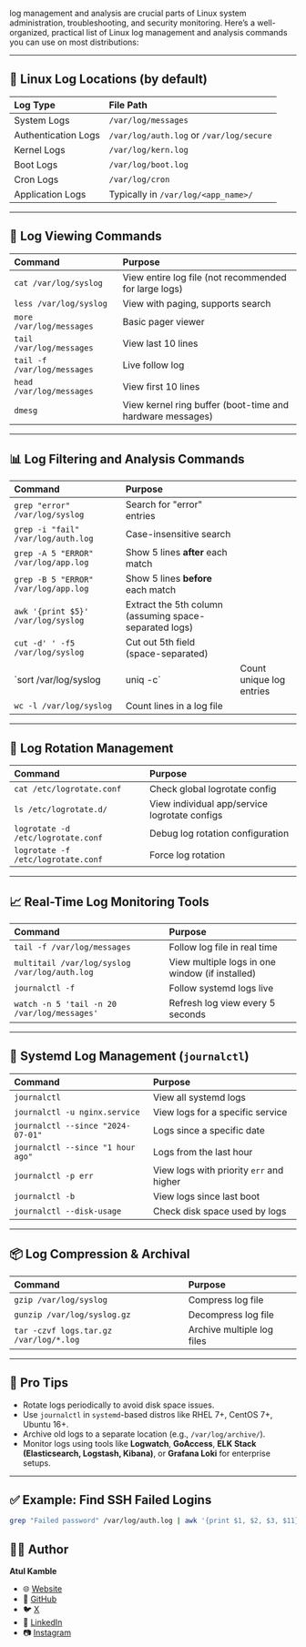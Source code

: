 log management and analysis are crucial parts of Linux system administration, troubleshooting, and security monitoring. Here’s a well-organized, practical list of Linux log management and analysis commands you can use on most distributions:

---

## 📂 Linux Log Locations (by default)

| Log Type            | File Path                                |
| :------------------ | :--------------------------------------- |
| System Logs         | `/var/log/messages`                      |
| Authentication Logs | `/var/log/auth.log` or `/var/log/secure` |
| Kernel Logs         | `/var/log/kern.log`                      |
| Boot Logs           | `/var/log/boot.log`                      |
| Cron Logs           | `/var/log/cron`                          |
| Application Logs    | Typically in `/var/log/<app_name>/`      |

---

## 📖 Log Viewing Commands

| Command                     | Purpose                                                   |
| :-------------------------- | :-------------------------------------------------------- |
| `cat /var/log/syslog`       | View entire log file (not recommended for large logs)     |
| `less /var/log/syslog`      | View with paging, supports search                         |
| `more /var/log/messages`    | Basic pager viewer                                        |
| `tail /var/log/messages`    | View last 10 lines                                        |
| `tail -f /var/log/messages` | Live follow log                                           |
| `head /var/log/messages`    | View first 10 lines                                       |
| `dmesg`                     | View kernel ring buffer (boot-time and hardware messages) |

---

## 📊 Log Filtering and Analysis Commands

| Command                              | Purpose                                                |                          |
| :----------------------------------- | :----------------------------------------------------- | ------------------------ |
| `grep "error" /var/log/syslog`       | Search for "error" entries                             |                          |
| `grep -i "fail" /var/log/auth.log`   | Case-insensitive search                                |                          |
| `grep -A 5 "ERROR" /var/log/app.log` | Show 5 lines **after** each match                      |                          |
| `grep -B 5 "ERROR" /var/log/app.log` | Show 5 lines **before** each match                     |                          |
| `awk '{print $5}' /var/log/syslog`   | Extract the 5th column (assuming space-separated logs) |                          |
| `cut -d' ' -f5 /var/log/syslog`      | Cut out 5th field (space-separated)                    |                          |
| \`sort /var/log/syslog               | uniq -c\`                                              | Count unique log entries |
| `wc -l /var/log/syslog`              | Count lines in a log file                              |                          |

---

## 📑 Log Rotation Management

| Command                            | Purpose                                       |
| :--------------------------------- | :-------------------------------------------- |
| `cat /etc/logrotate.conf`          | Check global logrotate config                 |
| `ls /etc/logrotate.d/`             | View individual app/service logrotate configs |
| `logrotate -d /etc/logrotate.conf` | Debug log rotation configuration              |
| `logrotate -f /etc/logrotate.conf` | Force log rotation                            |

---

## 📈 Real-Time Log Monitoring Tools

| Command                                       | Purpose                                         |
| :-------------------------------------------- | :---------------------------------------------- |
| `tail -f /var/log/messages`                   | Follow log file in real time                    |
| `multitail /var/log/syslog /var/log/auth.log` | View multiple logs in one window (if installed) |
| `journalctl -f`                               | Follow systemd logs live                        |
| `watch -n 5 'tail -n 20 /var/log/messages'`   | Refresh log view every 5 seconds                |

---

## 📜 Systemd Log Management (`journalctl`)

| Command                           | Purpose                                  |
| :-------------------------------- | :--------------------------------------- |
| `journalctl`                      | View all systemd logs                    |
| `journalctl -u nginx.service`     | View logs for a specific service         |
| `journalctl --since "2024-07-01"` | Logs since a specific date               |
| `journalctl --since "1 hour ago"` | Logs from the last hour                  |
| `journalctl -p err`               | View logs with priority `err` and higher |
| `journalctl -b`                   | View logs since last boot                |
| `journalctl --disk-usage`         | Check disk space used by logs            |

---

## 📦 Log Compression & Archival

| Command                                | Purpose                    |
| :------------------------------------- | :------------------------- |
| `gzip /var/log/syslog`                 | Compress log file          |
| `gunzip /var/log/syslog.gz`            | Decompress log file        |
| `tar -czvf logs.tar.gz /var/log/*.log` | Archive multiple log files |

---

## 📌 Pro Tips

* Rotate logs periodically to avoid disk space issues.
* Use `journalctl` in `systemd`-based distros like RHEL 7+, CentOS 7+, Ubuntu 16+.
* Archive old logs to a separate location (e.g., `/var/log/archive/`).
* Monitor logs using tools like **Logwatch**, **GoAccess**, **ELK Stack (Elasticsearch, Logstash, Kibana)**, or **Grafana Loki** for enterprise setups.

---

## ✅ Example: Find SSH Failed Logins

```bash
grep "Failed password" /var/log/auth.log | awk '{print $1, $2, $3, $11}' | sort | uniq -c | sort -nr
```

## 👨‍💻 Author

**Atul Kamble**

- 🌐 [Website](https://www.atulkamble.in)
- 🐙 [GitHub](https://github.com/atulkamble)
- 🐦 [X](https://x.com/Atul_Kamble)
- 💼 [LinkedIn](https://www.linkedin.com/in/atuljkamble)
- 📷 [Instagram](https://www.instagram.com/atuljkamble)

